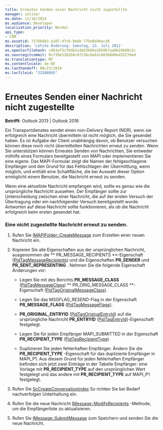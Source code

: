 ```yaml
---
title: Erneutes Senden einer Nachricht nicht zugestellte
manager: soliver
ms.date: 11/16/2014
ms.audience: Developer
localization_priority: Normal
api_type:
- COM
ms.assetid: 71768db3-a107-47c6-8e6b-775e8d40ac36
description: 'Letzte Änderung: Samstag, 23. Juli 2011'
ms.openlocfilehash: cdb1ef3cf6db2a1b63b68a105867aa6624b80c2c
ms.sourcegitcommit: 0cf39e5382b8c6f236c8a63c6036849ed3527ded
ms.translationtype: MT
ms.contentlocale: de-DE
ms.lasthandoff: 08/23/2018
ms.locfileid: "22588895"
---
```

# <a name="resending-an-undelivered-message"></a>Erneutes Senden einer Nachricht nicht zugestellte
  
**Betrifft**: Outlook 2013 | Outlook 2016 
  
Ein Transportdienstes sendet einen non-Delivery Report (NDR), wenn sie erfolgreich eine Nachricht übermitteln ist nicht möglich, die Sie gesendet haben. Es ist Aufgabe der Client unabhängig davon, ob Benutzer versuchen können diese noch nicht übermittelten Nachrichten erneut zu senden. Wenn Sie unterstützen können Erneutes Senden von Nachrichten, Sie entweder mithilfe eines Formulars bereitgestellt von MAPI oder implementieren Sie eine eigene. Das MAPI-Formular zeigt die Namen der fehlgeschlagene Empfänger und den Grund für das Fehlschlagen der Übermittlung, wenn möglich, und enthält eine Schaltfläche, die bei Auswahl dieser Option ermöglicht einem Benutzer, die Nachricht erneut zu senden.
  
Wenn eine aktuellste Nachricht empfangen wird, sollte es genau wie die ursprüngliche Nachricht aussehen. Der Empfänger sollte zur Unterscheidung zwischen einer Nachricht, die auf der ersten Versuch der Übertragung oder ein nachfolgender Versuch bereitgestellt wurde. Antworten auf diese Nachricht sollte funktionieren, als ob die Nachricht erfolgreich beim ersten gesendet hat.
  
### <a name="to-resend-an-undelivered-message"></a>Eine nicht zugestellte Nachricht erneut zu senden.
  
1. Rufen Sie [IMAPIFolder::CreateMessage](imapifolder-createmessage.md) zum Erstellen einer neuen Nachricht ein. 
    
2. Kopieren Sie alle Eigenschaften aus der ursprünglichen Nachricht, ausgenommen die ** PR_MESSAGE_RECIPIENTS **-Eigenschaft ([PidTagMessageRecipients](pidtagmessagerecipients-canonical-property.md)) und die Eigenschaften **PR_SENDER** und **PR_SENT_REPRESENTING** . Nehmen Sie die folgende Eigenschaft Änderungen vor: 
    
   - Legen Sie mit des Berichts **PR_MESSAGE_CLASS** ([PidTagMessageClass](pidtagmessageclass-canonical-property.md)) ** PR_ORIG_MESSAGE_CLASS **-Eigenschaft ([PidTagOriginalMessageClass](pidtagoriginalmessageclass-canonical-property.md)).
    
   - Legen Sie das MSGFLAG_RESEND-Flag in der Eigenschaft **PR_MESSAGE_FLAGS** ([PidTagMessageFlags](pidtagmessageflags-canonical-property.md)).
    
   - **PR_ORIGINAL_ENTRYID** ([PidTagOriginalEntryId](pidtagoriginalentryid-canonical-property.md)) auf die ursprüngliche Nachricht **PR_ENTRYID** ([PidTagEntryId](pidtagentryid-canonical-property.md))-Eigenschaft festgelegt.
    
   - Legen Sie für jeden Empfänger MAPI_SUBMITTED in der Eigenschaft **PR_RECIPIENT_TYPE** ([PidTagRecipientType](pidtagrecipienttype-canonical-property.md)). 
    
   - Duplizieren Sie jeden fehlerhaften Empfänger. Ändern Sie die **PR_RECIPIENT_TYPE** -Eigenschaft für das duplizierte Empfänger in MAPI_P1. Aus diesem Grund für jeden fehlerhaften Empfänger befinden sich jetzt zwei Einträge in der Tabelle Empfänger: eine Vorlage mit **PR_RECIPIENT_TYPE** auf den ursprünglichen Wert festgelegt und das andere mit **PR_RECIPIENT_TYPE** auf MAPI_P1 festgelegt. 
    
3. Rufen Sie [ScCreateConversationIndex](sccreateconversationindex.md) So richten Sie bei Bedarf nachverfolgen Unterhaltung ein. 
    
4. Rufen Sie die neue Nachricht [IMessage::ModifyRecipients](imessage-modifyrecipients.md) -Methode, um die Empfängerliste zu aktualisieren. 
    
5. Rufen Sie [IMessage::SubmitMessage](imessage-submitmessage.md) zum Speichern und senden Sie die neue Nachricht. 
    

